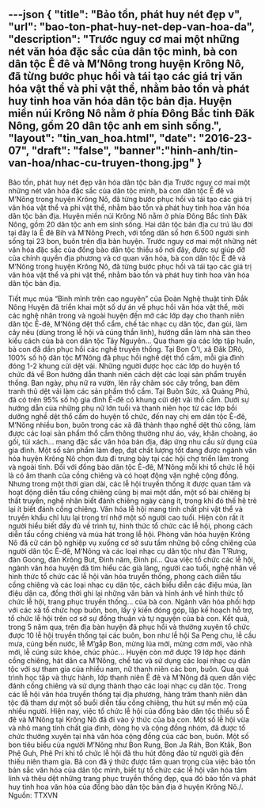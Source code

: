 ---json
{
"title": "Bảo tồn, phát huy nét đẹp v",
"url": "bao-ton-phat-huy-net-dep-van-hoa-da",
"description": "Trước nguy cơ mai một những nét văn hóa đặc sắc của dân tộc mình,  bà con dân tộc Ê đê và M’Nông trong huyện Krông Nô, đã từng bước phục hồi và tái tạo các giá trị văn hóa vật thể và phi vật thể, nhằm bảo tồn và phát huy tinh hoa văn hóa dân tộc bản địa.
Huyện miền núi Krông Nô nằm ở phía Đông Bắc tỉnh Đăk Nông, gồm 20 dân tộc anh em sinh sống.",
"layout": "tin_van_hoa.html",
"date": "2016-23-07",
"draft": "false",
"banner":"hinh-anh/tin-van-hoa/nhac-cu-truyen-thong.jpg"
}
---

Bảo tồn, phát huy nét đẹp văn hóa dân tộc bản địa
Trước nguy cơ mai một những nét văn hóa đặc sắc của dân tộc mình,  bà con dân tộc Ê đê và M’Nông trong huyện Krông Nô, đã từng bước phục hồi và tái tạo các giá trị văn hóa vật thể và phi vật thể, nhằm bảo tồn và phát huy tinh hoa văn hóa dân tộc bản địa.
Huyện miền núi Krông Nô nằm ở phía Đông Bắc tỉnh Đăk Nông, gồm 20 dân tộc anh em sinh sống. Hai dân tộc bản địa cư trú lâu đời tại đây là Ê đê Bih và M’Nông Prech, với tổng dân số hơn 6.500 người sinh sống tại 23 bon, buôn trên địa bàn huyện. Trước nguy cơ mai một những nét văn hóa đặc sắc của đồng bào dân tộc thiểu số nơi đây, được sự giúp đỡ của chính quyền địa phương và cơ quan văn hóa, bà con dân tộc Ê đê và M’Nông trong huyện Krông Nô, đã từng bước phục hồi và tái tạo các giá trị văn hóa vật thể và phi vật thể, nhằm bảo tồn và phát huy tinh hoa văn hóa dân tộc bản địa.

Tiết mục múa “Bình mình trên cao nguyên” của Đoàn Nghệ thuật tỉnh Đắk Nông
Huyện đã triển khai một số dự án về phục hồi văn hóa vật thể, mời các nghệ nhân trong và ngoài huyện đến mở các lớp dạy cho thanh niên dân tộc Ê-đê, M’Nông dệt thổ cẩm, chế tác nhạc cụ dân tộc, đan gùi, làm cây nêu (dùng trong lễ hội và cúng thần linh), hướng dẫn làm nhà sàn theo kiểu cách của bà con dân tộc Tây Nguyên… Qua tham gia các lớp tập huấn, bà con đã dần phục hồi các nghề truyền thống. Tại Bon O'l, xã Đăk DRô, 100% số hộ dân tộc M’Nông đã phục hồi nghề dệt thổ cẩm, mỗi gia đình đóng 1-2 khung cửi dệt vải. Những người được học các lớp do huyện tổ chức đã về Bon hướng dẫn thanh niên cách dệt các loại sản phẩm truyền thống. Ban ngày, phụ nữ ra vườn, lên rẫy chăm sóc cây trồng, ban đêm tranh thủ dệt vải làm các sản phẩm thổ cẩm. Tại Buôn Sức, xã Quảng Phú, đã có trên 95% số hộ gia đình Ê-đê có khung cửi dệt vải thổ cẩm.
Dưới sự hướng dẫn của những phụ nữ lớn tuổi và thanh niên học từ các lớp bồi dưỡng nghề dệt thổ cẩm do huyện tổ chức, đến nay chị em dân tộc Ê-đê, M’Nông nhiều bon, buôn trong các xã đã thành thạo nghề dệt thủ công, làm được các loại sản phẩm thổ cẩm thông thường như áo, váy, khăn choàng, áo gối, túi xách... mang đặc sắc văn hóa bản địa, đáp ứng nhu cầu sử dụng của gia đình. Một số sản phẩm làm đẹp, đạt chất lượng tốt đang được ngành văn hóa huyện Krông Nô chọn đưa đi trưng bày tại các hội chợ triển lãm trong và ngoài tỉnh.
Đối với đồng bào dân tộc Ê-đê, M’Nông mỗi khi tổ chức lễ hội là có âm thanh của cồng chiêng và có hoạt động văn nghệ cộng đồng. Nhưng trong một thời gian dài, các lễ hội truyền thống ít được quan tâm và hoạt động diễn tấu cồng chiêng cũng bị mai một dần, một số bài chiêng bị thất truyền, nghệ nhân biết đánh chiêng ngày càng ít, trong khi đó thế hệ trẻ lại ít biết đánh cồng chiêng. Văn hóa lễ hội mang tính chất phi vật thể và truyền khẩu chỉ lưu lại trong trí nhớ một số người cao tuổi. Hiện còn rất ít người hiểu biết đầy đủ về trình tự, hình thức tổ chức các lễ hội, phong cách diễn tấu cồng chiêng và múa hát trong lễ hội. Phòng văn hóa huyện Krông Nô đã cử cán bộ nghiệp vụ xuống cơ sở sưu tầm những bộ cồng chiêng của người dân tộc Ê-đê, M’Nông và các loại nhạc cụ dân tộc như đàn T’Rưng, đàn Goong, đàn Krông But, Đinh năm, Đinh pí… Qua việc tổ chức các lễ hội, ngành văn hóa huyện đã tìm hiểu các già làng, người cao tuổi, nghệ nhân về hình thức tổ chức các lễ hội văn hóa truyền thống, phong cách diễn tấu cồng chiêng và các loại nhạc cụ dân tộc, cách biểu diễn các điệu múa, làn điệu dân ca, đồng thời ghi lại những văn bản và hình ảnh về hình thức tổ chức lễ hội, trang phục truyền thống… của bà con. Ngành văn hóa phối hợp với các xã tổ chức họp buôn, bon, lấy ý kiến đóng góp, lập kế hoạch hỗ trợ, tổ chức lễ hội trên cơ sở sự đồng thuận và tự nguyện của bà con.
Kết quả, trong 5 năm qua, trên địa bàn huyện đã phục hồi và thường xuyên tổ chức được 10 lễ hội truyền thống tại các buôn, bon như lễ hội Sa Peng chu, lễ cầu mưa, cúng bến nước, lễ M’gắp Bon, mừng lúa mới, mừng cơm mới, vào nhà mới, lễ cúng sức khỏe, chúc phúc… Huyện còn mở được 19 lớp học đánh cồng chiêng, hát dân ca M’Nông, chế tác và sử dụng các loại nhạc cụ dân tộc với sự tham gia của nhiều nam, nữ thanh niên các bon, buôn. Qua quá trình học tập và thực hành, lớp thanh niên Ê đê và M’Nông đã quen dần việc đánh cồng chiêng và sử dụng thành thạo các loại nhạc cụ dân tộc. Trong các lễ hội văn hóa truyền thống tại địa phương, hàng trăm thanh niên dân tộc đã tham dự một số buổi diễn tấu cồng chiêng, thu hút sự mến mộ của nhiều người.
Hiện nay, việc tổ chức lễ hội của đồng bào dân tộc thiểu số Ê đê và M’Nông tại Krông Nô đã đi vào ý thức của bà con. Một số lễ hội vừa và nhỏ mang tính chất gia đình, dòng họ và cộng đồng nhóm, đã được tổ chức thường xuyên tại nhà văn hóa cộng đồng của các bon, buôn. Một số bon tiêu biểu của người M’Nông như Bon Rung, Bon Ja Ráh, Bon Ktăk, Bon Phê Guh, Phê Prí khi tổ chức lễ hội đã thu hút đông đảo từ người già đến thiếu niên tham gia. Bà con đã ý thức được tầm quan trọng của việc bảo tồn bản sắc văn hóa của dân tộc mình, biết tự tổ chức các lễ hội văn hóa tâm linh và thêu dệt những trang phục truyền thống đẹp, qua đó bảo tồn và phát huy tinh hoa văn hóa của đồng bào dân tộc bản địa ở huyện Krông Nô./.
Nguồn: TTXVN